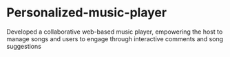 # Personalized-music-player
Developed a collaborative web-based music player, empowering the host to manage songs and users to engage through interactive comments and song suggestions
